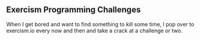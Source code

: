 ## Exercism Programming Challenges

When I get bored and want to find something to kill some time, I pop over to exercism.io every now and then and take a crack at a challenge or two.
